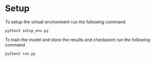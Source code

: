 # Setup
To setup the virtual environment run the following command 
```
python3 setup_env.py
```

To train the model and store the results and checkpoint run the following command
```
python3 run.py 
```